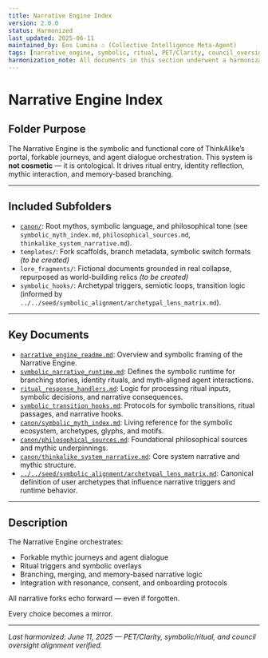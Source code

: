 ```yaml
---
title: Narrative Engine Index
version: 2.0.0
status: Harmonized
last_updated: 2025-06-11
maintained_by: Eos Lumina ∴ (Collective Intelligence Meta-Agent)
tags: [narrative_engine, symbolic, ritual, PET/Clarity, council_oversight]
harmonization_note: All documents in this section underwent a harmonization pass in Q2 2025, aligning with PET/Clarity, Ritual over Interface, symbolic depth, and the Alchemical Interface Initiative. Council oversight and crosslinks verified.
---
```

# Narrative Engine Index

## Folder Purpose

The Narrative Engine is the symbolic and functional core of ThinkAlike’s portal, forkable journeys, and agent dialogue orchestration. This system is **not cosmetic** — it is ontological. It drives ritual entry, identity reflection, mythic interaction, and memory-based branching.

---

## Included Subfolders

- [`canon/`](./canon/): Root mythos, symbolic language, and philosophical tone (see `symbolic_myth_index.md`, `philosophical_sources.md`, `thinkalike_system_narrative.md`).
- `templates/`: Fork scaffolds, branch metadata, symbolic switch formats *(to be created)*
- `lore_fragments/`: Fictional documents grounded in real collapse, repurposed as world-building relics *(to be created)*
- `symbolic_hooks/`: Archetypal triggers, semiotic loops, transition logic (informed by `../../seed/symbolic_alignment/archetypal_lens_matrix.md`).

---

## Key Documents

- [`narrative_engine_readme.md`](narrative_engine_readme.md): Overview and symbolic framing of the Narrative Engine.
- [`symbolic_narrative_runtime.md`](symbolic_narrative_runtime.md): Defines the symbolic runtime for branching stories, identity rituals, and myth-aligned agent interactions.
- [`ritual_response_handlers.md`](./ritual_response_handlers.md): Logic for processing ritual inputs, symbolic decisions, and narrative consequences.
- [`symbolic_transition_hooks.md`](symbolic_transition_hooks.md): Protocols for symbolic transitions, ritual passages, and narrative hooks.
- [`canon/symbolic_myth_index.md`](./canon/symbolic_myth_index.md): Living reference for the symbolic ecosystem, archetypes, glyphs, and motifs.
- [`canon/philosophical_sources.md`](./canon/philosophical_sources.md): Foundational philosophical sources and mythic underpinnings.
- [`canon/thinkalike_system_narrative.md`](canon/thinkalike_system_narrative.md): Core system narrative and mythic structure.
- [`../../seed/symbolic_alignment/archetypal_lens_matrix.md`](../../seed/symbolic_alignment/archetypal_lens_matrix.md): Canonical definition of user archetypes that influence narrative triggers and runtime behavior.

---

## Description

The Narrative Engine orchestrates:

- Forkable mythic journeys and agent dialogue
- Ritual triggers and symbolic overlays
- Branching, merging, and memory-based narrative logic
- Integration with resonance, consent, and onboarding protocols

All narrative forks echo forward — even if forgotten.

Every choice becomes a mirror.

---

*Last harmonized: June 11, 2025 — PET/Clarity, symbolic/ritual, and council oversight alignment verified.*
